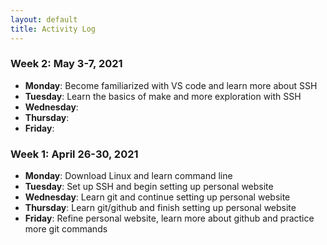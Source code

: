 ```yaml
---
layout: default
title: Activity Log
---
```


### Week 2: May 3-7, 2021

* **Monday**: Become familiarized with VS code and learn more about SSH
* **Tuesday**: Learn the basics of make and more exploration with SSH
* **Wednesday**:
* **Thursday**:
* **Friday**: 

### Week 1: April 26-30, 2021

* **Monday**: Download Linux and learn command line
* **Tuesday**: Set up SSH and begin setting up personal website
* **Wednesday**: Learn git and continue setting up personal website 
* **Thursday**: Learn git/github and finish setting up personal website 
* **Friday**: Refine personal website, learn more about github and practice more git commands